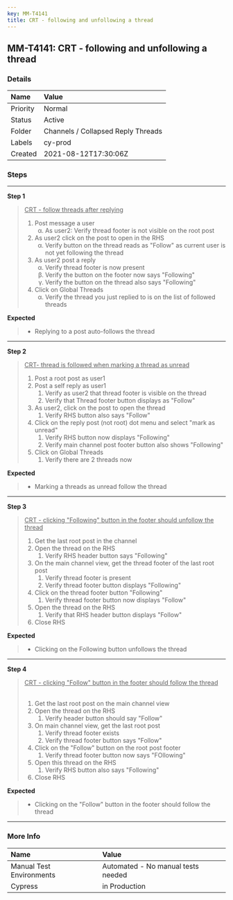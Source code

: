 ```yaml
---
key: MM-T4141
title: CRT - following and unfollowing a thread
---
```


## MM-T4141: CRT - following and unfollowing a thread

### Details

| Name     | Value                              |
| :------- | :--------------------------------- |
| Priority | Normal                             |
| Status   | Active                             |
| Folder   | Channels / Collapsed Reply Threads |
| Labels   | cy-prod                            |
| Created  | 2021-08-12T17:30:06Z               |

### Steps

<hr/>

**Step 1**

> <article><u>CRT - follow threads after replying</u><ol><li>Post message a user<ol style="list-style-type:lower-greek"><li>As user2: Verify thread footer is not visible on the root post</li></ol></li><li>As user2 click on the post to open in the RHS<ol style="list-style-type:lower-greek"><li>Verify button on the thread reads as "Follow" as current user is not yet following the thread</li></ol></li><li>As user2 post a reply<ol style="list-style-type:lower-greek"><li>Verify thread footer is now present</li><li>Verify the button on the footer now says "Following"</li><li>Verify the button on the thread also says "Following" </li></ol></li><li>Click on Global Threads<ol style="list-style-type:lower-greek"><li>Verify the thread you just replied to is on the list of followed threads </li></ol></li></ol></article>

**Expected**

> <article><ul><li>Replying to a post auto-follows the thread</li></ul></article>

<hr/>

**Step 2**

> <article><u>CRT- thread is followed when marking a thread as unread</u><ol><li>Post a root post as user1</li><li>Post a self reply as user1<ol><li>Verify as user2 that thread footer is visible on the thread</li><li>Verify that Thread footer button displays as "Follow" </li></ol></li><li>As user2, click on the post to open the thread<ol><li>Verify RHS button also says "Follow"</li></ol></li><li>Click on the reply post (not root) dot menu and select "mark as unread"<ol><li>Verify RHS button now displays "Following"</li><li>Verify main channel post footer button also shows "Following"</li></ol></li><li>Click on Global Threads<ol><li>Verify there are 2 threads now </li></ol></li></ol></article>

**Expected**

> <article><ul><li>Marking a threads as unread follow the thread</li></ul></article>

<hr/>

**Step 3**

> <article><u>CRT - clicking "Following" button in the footer should unfollow the thread</u><ol><li>Get the last root post in the channel</li><li>Open the thread on the RHS<ol><li>Verify RHS header button says "Following"</li></ol></li><li>On the main channel view, get the thread footer of the last root post<ol><li>Verify thread footer is present</li><li>Verify thread footer button displays "Following"</li></ol></li><li>Click on the thread footer button "Following"<ol><li>Verify thread footer button now displays "Follow"</li></ol></li><li>Open the thread on the RHS<ol><li>Verify that RHS header button displays "Follow" </li></ol></li><li>Close RHS</li></ol></article>

**Expected**

> <article><ul><li>Clicking on the Following button unfollows the thread</li></ul></article>

<hr/>

**Step 4**

> <article><u>CRT - clicking "Follow" button in the footer should follow the thread</u><br /><br /><ol><li>Get the last root post on the main channel view</li><li>Open the thread on the RHS<ol><li>Verify header button should say "Follow"</li></ol></li><li>On main channel view, get the last root post<ol><li>Verify thread footer exists</li><li>Verify thread footer button says "Follow"</li></ol></li><li>Click on the "Follow" button on the root post footer<ol><li>Verify thread footer button now says "FOllowing"</li></ol></li><li>Open this thread on the RHS<ol><li>Verify RHS button also says "Following"</li></ol></li><li>Close RHS</li></ol></article>

**Expected**

> <article><ul><li>Clicking on the "Follow" button in the footer should follow the thread</li></ul></article>

<hr/>

### More Info

| Name                     | Value                              |
| :----------------------- | :--------------------------------- |
| Manual Test Environments | Automated - No manual tests needed |
| Cypress                  | in Production                      |
